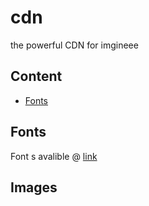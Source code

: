 # cdn
the powerful CDN for imgineee

## Content
- [Fonts](#Fonts)


## Fonts
Font s avalible @ [link](https://eureka-imagineee-server.github.io/cdn/fonts/)
## Images

